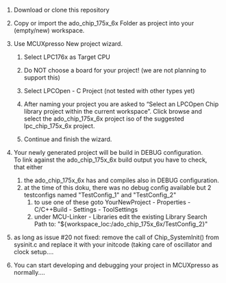 1.  Download or clone this repository

2.  Copy or import the ado_chip_175x_6x Folder as project into your (empty/new)
    workspace.

3.  Use MCUXpresso New project wizard.

    1.  Select LPC176x as Target CPU

    2.  Do NOT choose a board for your project! (we are not planning to support
        this)

    3.  Select LPCOpen - C Project (not tested with other types yet)

    4.  After naming your project you are asked to “Select an LPCOpen Chip
        library project within the current workspace”. Click browse and select
        the ado_chip_175x_6x project iso of the suggested lpc_chip_175x_6x
        project.

    5.  Continue and finish the wizard.

4.  Your newly generated project will be build in DEBUG configuration.  
    To link against the ado_chip_175x_6x build output you have to check, that either
    1.  the ado_chip_175x_6x has and compiles also in DEBUG configuration.
    2.  at the time of this doku, there was no debug config available but 2 testconfigs named "TestConfig_1" and "TestConfig_2"
        1. to use one of these goto YourNewProject - Properties - C/C++Build - Settings - ToolSettings
        2. under MCU-Linker - Libraries edit the existing Library Search Path to:        "${workspace_loc:/ado_chip_175x_6x/TestConfig_2}" 
          
4.  as long as issue #20 not fixed: remove the call of  Chip_SystemInit() from sysinit.c and
replace it with your initcode (taking care of oscillator and clock setup....

4.  You can start developing and debugging your project in MCUXpresso as
    normally....
